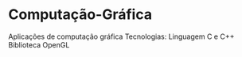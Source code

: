 # Computação-Gráfica
Aplicações de computação gráfica
Tecnologias:
    Linguagem C e C++
    Biblioteca OpenGL
